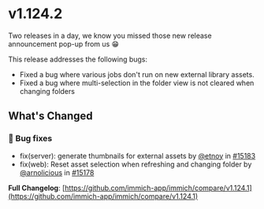 # v1.124.2

Two releases in a day, we know you missed those new release announcement pop-up from us 😁

This release addresses the following bugs:

- Fixed a bug where various jobs don't run on new external library assets.
- Fixed a bug where multi-selection in the folder view is not cleared when changing folders

## What's Changed

### 🐛 Bug fixes

- fix(server): generate thumbnails for external assets by [@etnoy](https://github.com/etnoy) in [#15183](https://github.com/immich-app/immich/pull/15183)
- fix(web): Reset asset selection when refreshing and changing folder by [@arnolicious](https://github.com/arnolicious) in [#15178](https://github.com/immich-app/immich/pull/15178)

**Full Changelog**: [https://github.com/immich-app/immich/compare/v1.124.1](https://github.com/immich-app/immich/compare/v1.124.1)
